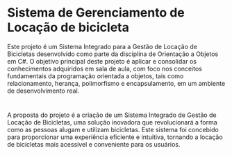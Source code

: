 # Sistema de Gerenciamento de Locação de bicicleta

Este projeto é um Sistema Integrado para a Gestão de Locação de Bicicletas desenvolvido como parte da disciplina de Orientação a Objetos em C#. O objetivo principal deste projeto é aplicar e consolidar os conhecimentos adquiridos em sala de aula, com foco nos conceitos fundamentais da programação orientada a objetos, tais como relacionamento, herança, polimorfismo e encapsulamento, em um ambiente de desenvolvimento real.

#
A proposta do projeto é a criação de um Sistema Integrado de Gestão de Locação de Bicicletas, uma solução inovadora que revolucionará a forma como as pessoas alugam e utilizam bicicletas. Este sistema foi concebido para proporcionar uma experiência eficiente e intuitiva, tornando a locação de bicicletas mais acessível e conveniente para os usuários.
